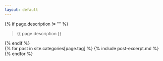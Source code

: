 ```yaml
---
layout: default
---
```


{% if page.description != "" %}
<blockquote>
  <p>{{ page.description }}</p>
</blockquote>
{% endif %}

<div class="posts">
    {% for post in site.categories[page.tag] %}
        {% include post-excerpt.md %}
    {% endfor %}
</div>